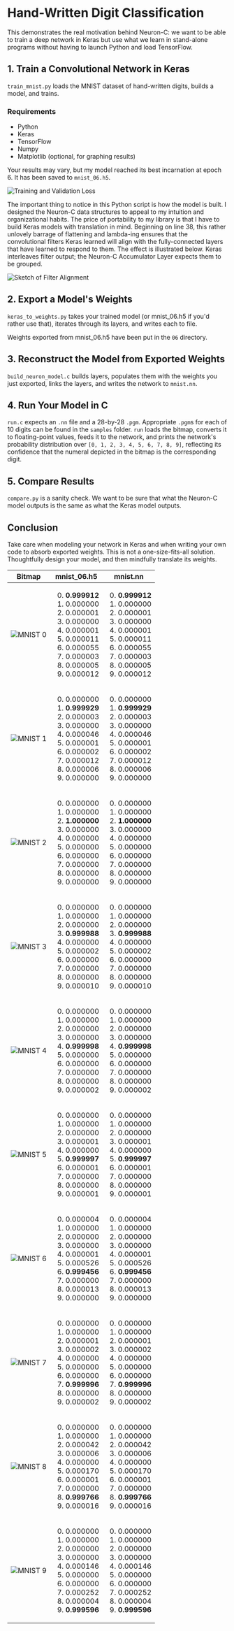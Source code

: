 # Hand-Written Digit Classification

This demonstrates the real motivation behind Neuron-C: we want to be able to train a deep network in Keras but use what we learn in stand-alone programs without having to launch Python and load TensorFlow.

## 1. Train a Convolutional Network in Keras

`train_mnist.py` loads the MNIST dataset of hand-written digits, builds a model, and trains. 

### Requirements
- Python
- Keras
- TensorFlow
- Numpy
- Matplotlib (optional, for graphing results)

Your results may vary, but my model reached its best incarnation at epoch 6. It has been saved to `mnist_06.h5`.

![Training and Validation Loss](https://github.com/EricCJoyce/Neuron-C/blob/master/examples/mnist/loss.png "loss.png")

The important thing to notice in this Python script is how the model is built. I designed the Neuron-C data structures to appeal to my intuition and organizational habits. The price of portability to my library is that I have to build Keras models with translation in mind. Beginning on line 38, this rather unlovely barrage of flattening and lambda-ing ensures that the convolutional filters Keras learned will align with the fully-connected layers that have learned to respond to them. The effect is illustrated below. Keras interleaves filter output; the Neuron-C Accumulator Layer expects them to be grouped.

![Sketch of Filter Alignment](https://github.com/EricCJoyce/Neuron-C/blob/master/examples/mnist/filter_alignment.png "filter_alignment.png")

## 2. Export a Model's Weights

`keras_to_weights.py` takes your trained model (or mnist_06.h5 if you'd rather use that), iterates through its layers, and writes each to file.

Weights exported from mnist_06.h5 have been put in the `06` directory.

## 3. Reconstruct the Model from Exported Weights

`build_neuron_model.c` builds layers, populates them with the weights you just exported, links the layers, and writes the network to `mnist.nn`.

## 4. Run Your Model in C

`run.c` expects an `.nn` file and a 28-by-28 `.pgm`. Appropriate `.pgm`s for each of 10 digits can be found in the `samples` folder. `run` loads the bitmap, converts it to floating-point values, feeds it to the network, and prints the network's probability distribution over `[0, 1, 2, 3, 4, 5, 6, 7, 8, 9]`, reflecting its confidence that the numeral depicted in the bitmap is the corresponding digit.

## 5. Compare Results

`compare.py` is a sanity check. We want to be sure that what the Neuron-C model outputs is the same as what the Keras model outputs.

## Conclusion

Take care when modeling your network in Keras and when writing your own code to absorb exported weights. This is not a one-size-fits-all solution. Thoughtfully design your model, and then mindfully translate its weights.

| Bitmap                                                                                                 | mnist_06.h5                                                                                                                                                                                          | mnist.nn                                                                                                                                                                                             |
| ------------------------------------------------------------------------------------------------------ |:----------------------------------------------------------------------------------------------------------------------------------------------------------------------------------------------------:|:----------------------------------------------------------------------------------------------------------------------------------------------------------------------------------------------------:|
| ![MNIST 0](https://github.com/EricCJoyce/Neuron-C/blob/master/examples/mnist/samples/sample_0.pgm "0") | <ol start="0"><li><b>0.999912</b></li><li>0.000000</li><li>0.000001</li><li>0.000000</li><li>0.000001</li><li>0.000011</li><li>0.000055</li><li>0.000003</li><li>0.000005</li><li>0.000012</li></ol> | <ol start="0"><li><b>0.999912</b></li><li>0.000000</li><li>0.000001</li><li>0.000000</li><li>0.000001</li><li>0.000011</li><li>0.000055</li><li>0.000003</li><li>0.000005</li><li>0.000012</li></ol> |
| ![MNIST 1](https://github.com/EricCJoyce/Neuron-C/blob/master/examples/mnist/samples/sample_1.pgm "1") | <ol start="0"><li>0.000000</li><li><b>0.999929</b></li><li>0.000003</li><li>0.000000</li><li>0.000046</li><li>0.000001</li><li>0.000002</li><li>0.000012</li><li>0.000006</li><li>0.000000</li></ol> | <ol start="0"><li>0.000000</li><li><b>0.999929</b></li><li>0.000003</li><li>0.000000</li><li>0.000046</li><li>0.000001</li><li>0.000002</li><li>0.000012</li><li>0.000006</li><li>0.000000</li></ol> |
| ![MNIST 2](https://github.com/EricCJoyce/Neuron-C/blob/master/examples/mnist/samples/sample_2.pgm "2") | <ol start="0"><li>0.000000</li><li>0.000000</li><li><b>1.000000</b></li><li>0.000000</li><li>0.000000</li><li>0.000000</li><li>0.000000</li><li>0.000000</li><li>0.000000</li><li>0.000000</li></ol> | <ol start="0"><li>0.000000</li><li>0.000000</li><li><b>1.000000</b></li><li>0.000000</li><li>0.000000</li><li>0.000000</li><li>0.000000</li><li>0.000000</li><li>0.000000</li><li>0.000000</li></ol> |
| ![MNIST 3](https://github.com/EricCJoyce/Neuron-C/blob/master/examples/mnist/samples/sample_3.pgm "3") | <ol start="0"><li>0.000000</li><li>0.000000</li><li>0.000000</li><li><b>0.999988</b></li><li>0.000000</li><li>0.000002</li><li>0.000000</li><li>0.000000</li><li>0.000000</li><li>0.000010</li></ol> | <ol start="0"><li>0.000000</li><li>0.000000</li><li>0.000000</li><li><b>0.999988</b></li><li>0.000000</li><li>0.000002</li><li>0.000000</li><li>0.000000</li><li>0.000000</li><li>0.000010</li></ol> |
| ![MNIST 4](https://github.com/EricCJoyce/Neuron-C/blob/master/examples/mnist/samples/sample_4.pgm "4") | <ol start="0"><li>0.000000</li><li>0.000000</li><li>0.000000</li><li>0.000000</li><li><b>0.999998</b></li><li>0.000000</li><li>0.000000</li><li>0.000000</li><li>0.000000</li><li>0.000002</li></ol> | <ol start="0"><li>0.000000</li><li>0.000000</li><li>0.000000</li><li>0.000000</li><li><b>0.999998</b></li><li>0.000000</li><li>0.000000</li><li>0.000000</li><li>0.000000</li><li>0.000002</li></ol> |
| ![MNIST 5](https://github.com/EricCJoyce/Neuron-C/blob/master/examples/mnist/samples/sample_5.pgm "5") | <ol start="0"><li>0.000000</li><li>0.000000</li><li>0.000000</li><li>0.000001</li><li>0.000000</li><li><b>0.999997</b></li><li>0.000001</li><li>0.000000</li><li>0.000000</li><li>0.000001</li></ol> | <ol start="0"><li>0.000000</li><li>0.000000</li><li>0.000000</li><li>0.000001</li><li>0.000000</li><li><b>0.999997</b></li><li>0.000001</li><li>0.000000</li><li>0.000000</li><li>0.000001</li></ol> |
| ![MNIST 6](https://github.com/EricCJoyce/Neuron-C/blob/master/examples/mnist/samples/sample_6.pgm "6") | <ol start="0"><li>0.000004</li><li>0.000000</li><li>0.000000</li><li>0.000000</li><li>0.000001</li><li>0.000526</li><li><b>0.999456</b></li><li>0.000000</li><li>0.000013</li><li>0.000000</li></ol> | <ol start="0"><li>0.000004</li><li>0.000000</li><li>0.000000</li><li>0.000000</li><li>0.000001</li><li>0.000526</li><li><b>0.999456</b></li><li>0.000000</li><li>0.000013</li><li>0.000000</li></ol> |
| ![MNIST 7](https://github.com/EricCJoyce/Neuron-C/blob/master/examples/mnist/samples/sample_7.pgm "7") | <ol start="0"><li>0.000000</li><li>0.000000</li><li>0.000001</li><li>0.000002</li><li>0.000000</li><li>0.000000</li><li>0.000000</li><li><b>0.999996</b></li><li>0.000000</li><li>0.000002</li></ol> | <ol start="0"><li>0.000000</li><li>0.000000</li><li>0.000001</li><li>0.000002</li><li>0.000000</li><li>0.000000</li><li>0.000000</li><li><b>0.999996</b></li><li>0.000000</li><li>0.000002</li></ol> |
| ![MNIST 8](https://github.com/EricCJoyce/Neuron-C/blob/master/examples/mnist/samples/sample_8.pgm "8") | <ol start="0"><li>0.000000</li><li>0.000000</li><li>0.000042</li><li>0.000006</li><li>0.000000</li><li>0.000170</li><li>0.000001</li><li>0.000000</li><li><b>0.999766</b></li><li>0.000016</li></ol> | <ol start="0"><li>0.000000</li><li>0.000000</li><li>0.000042</li><li>0.000006</li><li>0.000000</li><li>0.000170</li><li>0.000001</li><li>0.000000</li><li><b>0.999766</b></li><li>0.000016</li></ol> |
| ![MNIST 9](https://github.com/EricCJoyce/Neuron-C/blob/master/examples/mnist/samples/sample_9.pgm "9") | <ol start="0"><li>0.000000</li><li>0.000000</li><li>0.000000</li><li>0.000000</li><li>0.000146</li><li>0.000000</li><li>0.000000</li><li>0.000252</li><li>0.000004</li><li><b>0.999596</b></li></ol> | <ol start="0"><li>0.000000</li><li>0.000000</li><li>0.000000</li><li>0.000000</li><li>0.000146</li><li>0.000000</li><li>0.000000</li><li>0.000252</li><li>0.000004</li><li><b>0.999596</b></li></ol> |
